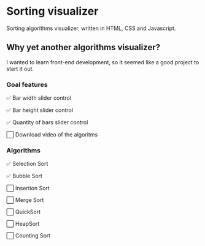 # Sorting visualizer
Sorting algorithms visualizer, written in HTML, CSS and Javascript.

## Why yet another algorithms visualizer?
I wanted to learn front-end development, so it seemed like a good project to start it out.

### Goal features
:white_check_mark: Bar width slider control

:white_check_mark: Bar height slider control

:white_check_mark: Quantity of bars slider control

:white_large_square: Download video of the algoritms

### Algorithms
:white_check_mark: Selection Sort

:white_check_mark: Bubble Sort

:white_large_square: Insertion Sort

:white_large_square: Merge Sort

:white_large_square: QuickSort

:white_large_square: HeapSort

:white_large_square: Counting Sort

